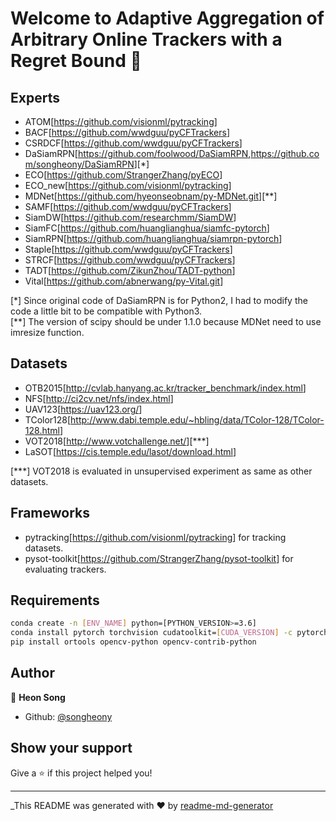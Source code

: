 # Welcome to Adaptive Aggregation of Arbitrary Online Trackers with a Regret Bound 👋

## Experts

* ATOM[<https://github.com/visionml/pytracking>]
* BACF[<https://github.com/wwdguu/pyCFTrackers>]
* CSRDCF[<https://github.com/wwdguu/pyCFTrackers>]
* DaSiamRPN[<https://github.com/foolwood/DaSiamRPN>,<https://github.com/songheony/DaSiamRPN>][*]
* ECO[<https://github.com/StrangerZhang/pyECO>]
* ECO_new[<https://github.com/visionml/pytracking>]
* MDNet[<https://github.com/hyeonseobnam/py-MDNet.git>][**]
* SAMF[<https://github.com/wwdguu/pyCFTrackers>]
* SiamDW[<https://github.com/researchmm/SiamDW>]
* SiamFC[<https://github.com/huanglianghua/siamfc-pytorch>]
* SiamRPN[<https://github.com/huanglianghua/siamrpn-pytorch>]
* Staple[<https://github.com/wwdguu/pyCFTrackers>]
* STRCF[<https://github.com/wwdguu/pyCFTrackers>]
* TADT[<https://github.com/ZikunZhou/TADT-python>]
* Vital[<https://github.com/abnerwang/py-Vital.git>]

[*] Since original code of DaSiamRPN is for Python2, I had to modify the code a little bit to be compatible with Python3.  
[**] The version of scipy should be under 1.1.0 because MDNet need to use imresize function.

## Datasets

* OTB2015[<http://cvlab.hanyang.ac.kr/tracker_benchmark/index.html>]
* NFS[<http://ci2cv.net/nfs/index.html>]
* UAV123[<https://uav123.org/>]
* TColor128[<http://www.dabi.temple.edu/~hbling/data/TColor-128/TColor-128.html>]
* VOT2018[<http://www.votchallenge.net/>][***]
* LaSOT[<https://cis.temple.edu/lasot/download.html>]

[***] VOT2018 is evaluated in unsupervised experiment as same as other datasets.

## Frameworks

* pytracking[<https://github.com/visionml/pytracking>] for tracking datasets.
* pysot-toolkit[<https://github.com/StrangerZhang/pysot-toolkit>] for evaluating trackers.

## Requirements

```sh
conda create -n [ENV_NAME] python=[PYTHON_VERSION>=3.6]
conda install pytorch torchvision cudatoolkit=[CUDA_VERSION] -c pytorch
pip install ortools opencv-python opencv-contrib-python
```

## Author

👤 **Heon Song**

* Github: [@songheony](https://github.com/songheony)

## Show your support

Give a ⭐️ if this project helped you!

***
_This README was generated with ❤️ by [readme-md-generator](https://github.com/kefranabg/readme-md-generator)
